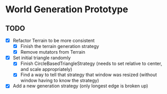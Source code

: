 # World Generation Prototype

## TODO

- [X] Refactor Terrain to be more consistent
  - [X] Finish the terrain generation strategy
  - [X] Remove mutators from Terrain
- [X] Set initial triangle randomly
  - [X] Finish CircleBasedTriangleStrategy (needs to set relative to center, and scale appropriately)
  - [X] Find a way to tell that strategy that window was resized (without window having to know the strategy)
- [X] Add a new generation strategy (only longest edge is broken up)
